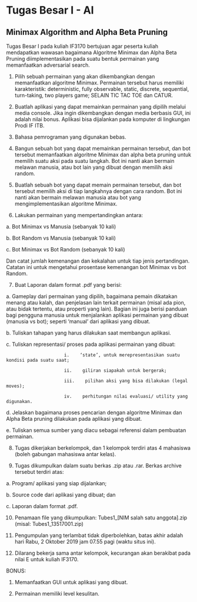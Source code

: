 # Tugas Besar I - AI

## Minimax Algorithm and Alpha Beta Pruning

Tugas Besar I pada kuliah IF3170 bertujuan agar peserta kuliah mendapatkan wawasan bagaimana Algoritme Minimax dan Alpha Beta Pruning diimplementasikan pada suatu bentuk permainan yang memanfaatkan adversarial search.

1.    Pilih sebuah permainan yang akan dikembangkan dengan memanfaatkan algoritme Minimax. Permainan tersebut harus memiliki karakteristik: deterministic, fully observable, static, discrete, sequential, turn-taking, two players game; SELAIN TIC TAC TOE dan CATUR.

2.    Buatlah aplikasi yang dapat memainkan permainan yang dipilih melalui media console. Jika ingin dikembangkan dengan media berbasis GUI, ini adalah nilai bonus. Aplikasi bisa dijalankan pada komputer di lingkungan Prodi IF ITB.

3.    Bahasa pemrograman yang digunakan bebas.

4.    Bangun sebuah bot yang dapat memainkan permainan tersebut, dan bot tersebut memanfaatkan algoritme Minimax dan alpha beta pruning untuk memilih suatu aksi pada suatu langkah. Bot ini nanti akan bermain melawan manusia, atau bot lain yang dibuat dengan memilih aksi random.

5.    Buatlah sebuah bot yang dapat memain permainan tersebut, dan bot tersebut memilih aksi di tiap langkahnya dengan cara random. Bot ini nanti akan bermain melawan manusia atau bot yang mengimplementasikan algoritme Minimax.

6.    Lakukan permainan yang mempertandingkan antara:

a.    Bot Minimax vs Manusia (sebanyak 10 kali)

b.    Bot Random vs Manusia (sebanyak 10 kali)

c.    Bot Minimax vs Bot Random (sebanyak 10 kali)

Dan catat jumlah kemenangan dan kekalahan untuk tiap jenis pertandingan. Catatan ini untuk mengetahui prosentase kemenangan bot Minimax vs bot Random.

7.    Buat Laporan dalam format .pdf yang berisi:

a.    Gameplay dari permainan yang dipilih, bagaimana pemain dikatakan menang atau kalah, dan penjelasan lain terkait permainan (misal ada pion, atau bidak tertentu, atau properti yang lain). Bagian ini juga berisi panduan bagi pengguna manusia untuk menjalankan aplikasi permainan yang dibuat (manusia vs bot); seperti ‘manual’ dari aplikasi yang dibuat.

b.    Tuliskan tahapan yang harus dilakukan saat membangun aplikasi.

c.     Tuliskan representasi/ proses pada aplikasi permainan yang dibuat:

                          i.    ‘state’, untuk merepresentasikan suatu kondisi pada suatu saat;

                          ii.    giliran siapakah untuk bergerak;

                          iii.    pilihan aksi yang bisa dilakukan (legal moves);

                          iv.    perhitungan nilai evaluasi/ utility yang digunakan.

d.    Jelaskan bagaimana proses pencarian dengan algoritme Minimax dan Alpha Beta pruning dilakukan pada aplikasi yang dibuat.

e.    Tuliskan semua sumber yang diacu sebagai referensi dalam pembuatan permainan.

8.    Tugas dikerjakan berkelompok, dan 1 kelompok terdiri atas 4 mahasiswa (boleh gabungan mahasiswa antar kelas).

9.    Tugas dikumpulkan dalam suatu berkas .zip atau .rar. Berkas archive tersebut terdiri atas:

a.    Program/ aplikasi yang siap dijalankan;

b.    Source code dari aplikasi yang dibuat; dan

c.     Laporan dalam format .pdf.

10.  Penamaan file yang dikumpulkan: Tubes1_[NIM salah satu anggota].zip (misal: Tubes1_13517001.zip)

11.  Pengumpulan yang terlambat tidak diperbolehkan, batas akhir adalah hari Rabu, 2 Oktober  2019 jam 07.55 pagi (waktu situs ini).

12.   Dilarang bekerja sama antar kelompok, kecurangan akan berakibat pada nilai E untuk kuliah IF3170.

 

BONUS:

1.    Memanfaatkan GUI untuk aplikasi yang dibuat.

2.    Permainan memiliki level kesulitan.
